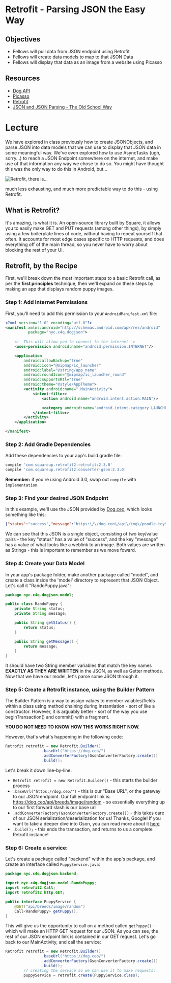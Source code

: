 # Retrofit - Parsing JSON the Easy Way 

## Objectives
* Fellows will pull data from JSON endpoint using Retrofit
* Fellows will create data models to map to that JSON Data
* Fellows will display that data as an image from a website using Picasso

## Resources
* [Dog API](https://dog.ceo/dog-api/) 
* [Picasso](https://github.com/square/picasso)
* [Retrofit](https://github.com/square/retrofit)
* [JSON and JSON Parsing - The Old School Way](https://github.com/C4Q/AC-Android/tree/master/lessons/json/json_parsing)

# Lecture

We have explored in class previously how to create JSONObjects, and parse JSON into data models that we can use to display that JSON data in some meaningful way. We've even explored how to use AsyncTasks (ugh, sorry...) to reach a JSON Endpoint somewhere on the internet, and make use of that information any way we chose to do so. You might have thought this was the only way to do this in Android, but...

![Retrofit, there is...](http://i.imgur.com/SRyMh.jpg)

much less exhausting, and much more predictable way to do this - using Retrofit.

## What is Retrofit?

It's amazing, is what it is. An open-source library built by Square, it allows you to easily make GET and PUT requests (among other things), by simply using a few boilerplate lines of code, without having to repeat yourself that often. It accounts for most edge cases specific to HTTP requests, and does everything off of the main thread, so you never have to worry about blocking the rest of your UI.

## Retrofit, by the Recipe

First, we'll break down the most important steps to a basic Retrofit call, as per the **first principles** technique, then we'll expand on these steps by making an app that displays random puppy images.

### Step 1: Add Internet Permissions

First, you'll need to add this permission to your ```AndroidManifest.xml``` file:

```xml
<?xml version="1.0" encoding="utf-8"?>
<manifest xmlns:android="http://schemas.android.com/apk/res/android"
          package="nyc.c4q.dogjson">
  
    <!--This will allow you to connect to the internet-->
    <uses-permission android:name="android.permission.INTERNET"/>

    <application
        android:allowBackup="true"
        android:icon="@mipmap/ic_launcher"
        android:label="@string/app_name"
        android:roundIcon="@mipmap/ic_launcher_round"
        android:supportsRtl="true"
        android:theme="@style/AppTheme">
        <activity android:name=".MainActivity">
            <intent-filter>
                <action android:name="android.intent.action.MAIN"/>

                <category android:name="android.intent.category.LAUNCHER"/>
            </intent-filter>
        </activity>
    </application>

</manifest>
```

### Step 2: Add Gradle Dependencies

Add these dependencies to your app's build.gradle file:

```groovy
compile 'com.squareup.retrofit2:retrofit:2.3.0'
compile 'com.squareup.retrofit2:converter-gson:2.3.0'
```

**Remember:** if you're using Android 3.0, swap out ```compile``` with ```implementation```.

### Step 3: Find your desired JSON Endpoint

In this example, we'll use the JSON provided by [Dog.ceo](https://dog.ceo/api/breeds/image/random), which looks something like this:

```json
{"status":"success","message":"https:\/\/dog.ceo\/api\/img\/poodle-toy\/n02113624_2224.jpg"}
```

We can see that this JSON is a single object, consisting of two key/value pairs - the key "status" has a value of "success", and the key "message" has a value of what looks like a weblink to an image. Both values are written as Strings - this is important to remember as we move foward.

### Step 4: Create your Data Model

In your app's package folder, make another package called "model", and create a class inside the 'model' directory to represent that JSON Object. Let's call it "RandoPuppy.java":

```java
package nyc.c4q.dogjson.model;

public class RandoPuppy {
    private String status;
    private String message;

    public String getStatus() {
        return status;
    }

    public String getMessage() {
        return message;
    }
}
```

It should have two String member variables that match the key names **EXACTLY AS THEY ARE WRITTEN** in the JSON, as well as Getter methods. Now that we have our model, let's parse some JSON through it.

### Step 5: Create a Retrofit instance, using the Builder Pattern

The Builder Pattern is a way to assign values to member vaiables/fields within a class using method chaining during instantiation - sort of like a constructor. However, it is arguably better - sort of the way you use beginTransaction() and commit() with a fragment.

**YOU DO NOT NEED TO KNOW HOW THIS WORKS RIGHT NOW.**

However, that's what's happening in the following code:

```java
Retrofit retrofit = new Retrofit.Builder()
                .baseUrl("https://dog.ceo/")
                .addConverterFactory(GsonConverterFactory.create())
                .build();
```

Let's break it down line-by-line:
* ```Retrofit retrofit = new Retrofit.Builder()``` - this starts the builder process
* ```.baseUrl("https://dog.ceo/")``` - this is our "Base URL", or the gateway to our JSON endpoint. Our full endpoint link is: https://dog.ceo/api/breeds/image/random - so essentially everything up to our first forward slash is our base url
* ```.addConverterFactory(GsonConverterFactory.create())``` - this takes care of our JSON serialization/deserialization for us! Thanks, Google! If you want to take a deeper dive into Gson, you can read more about it [here](https://futurestud.io/tutorials/retrofit-2-adding-customizing-the-gson-converter)
* ```.build();``` - this ends the transaction, and returns to us a complete Retrofit instance!

### Step 6: Create a service:

Let's create a package called "backend" within the app's package, and create an interface called ```PuppyService.java```:

```java
package nyc.c4q.dogjson.backend;

import nyc.c4q.dogjson.model.RandoPuppy;
import retrofit2.Call;
import retrofit2.http.GET;

public interface PuppyService {
    @GET("api/breeds/image/random")
    Call<RandoPuppy> getPuppy();
}
```

This will give us the opportunity to call on a method called ```getPuppy()``` - which will make an HTTP GET request for our JSON. As you can see, the rest of our JSON endpoint link is contained in our GET request. Let's go back to our MainActivity, and call the service:

```java
Retrofit retrofit = new Retrofit.Builder()
                .baseUrl("https://dog.ceo/")
                .addConverterFactory(GsonConverterFactory.create())
                .build();
        // creating the service so we can use it to make requests:
        puppyService = retrofit.create(PuppyService.class);
```

